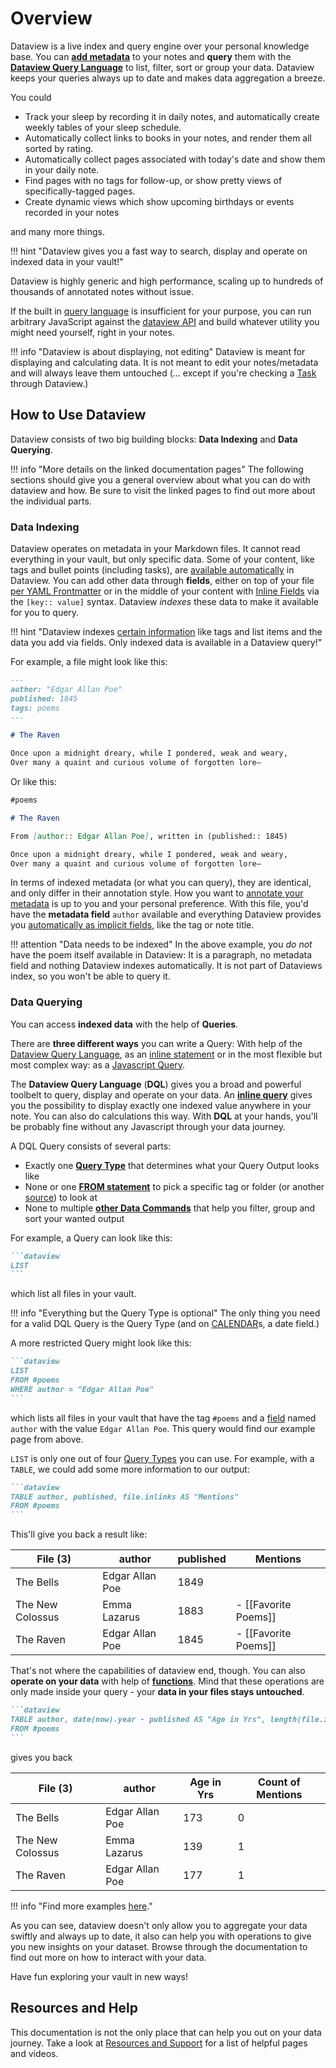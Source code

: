 # Overview

Dataview is a live index and query engine over your personal knowledge base. You can [**add metadata**](annotation/add-metadata.md) to your notes and **query** them with the [**Dataview Query Language**](queries/structure.md) to list, filter, sort or group your data. Dataview keeps your queries always up to date and makes data aggregation a breeze.

You could

- Track your sleep by recording it in daily notes, and automatically create weekly tables of your sleep schedule.
- Automatically collect links to books in your notes, and render them all sorted by rating.
- Automatically collect pages associated with today's date and show them in your daily note.
- Find pages with no tags for follow-up, or show pretty views of specifically-tagged pages.
- Create dynamic views which show upcoming birthdays or events recorded in your notes

and many more things.

!!! hint "Dataview gives you a fast way to search, display and operate on indexed data in your vault!"

Dataview is highly generic and high performance, scaling up to hundreds of thousands of annotated notes without issue. 

If the built in [query language](query/queries/) is insufficient for your purpose, you can run arbitrary
JavaScript against the [dataview API](api/intro/) and build whatever utility you might need yourself, right in your notes.

!!! info "Dataview is about displaying, not editing"
    Dataview is meant for displaying and calculating data. It is not meant to edit your notes/metadata and will always leave them untouched (... except if you're checking a [Task](queries/query-types.md#task-queries) through Dataview.)

## How to Use Dataview

Dataview consists of two big building blocks: **Data Indexing** and **Data Querying**. 

!!! info "More details on the linked documentation pages"
    The following sections should give you a general overview about what you can do with dataview and how. Be sure to visit the linked pages to find out more about the individual parts.

### Data Indexing

Dataview operates on metadata in your Markdown files. It cannot read everything in your vault, but only specific data. Some of your content, like tags and bullet points (including tasks), are [available automatically](annotation/add-metadata.md#implicit-fields) in Dataview. You can add other data through **fields**, either on top of your file [per YAML Frontmatter](annotation/add-metadata.md#frontmatter) or in the middle of your content with [Inline Fields](annotation/add-metadata.md#inline-fields) via the `[key:: value]` syntax. Dataview _indexes_ these data to make it available for you to query. 

!!! hint "Dataview indexes [certain information](annotation/add-metadata.md#implicit-fields) like tags and list items and the data you add via fields. Only indexed data is available in a Dataview query!"

For example, a file might look like this:

```markdown
---
author: "Edgar Allan Poe"
published: 1845
tags: poems
---

# The Raven

Once upon a midnight dreary, while I pondered, weak and weary,
Over many a quaint and curious volume of forgotten lore—
```

Or like this:

```markdown
#poems

# The Raven

From [author:: Edgar Allan Poe], written in (published:: 1845)

Once upon a midnight dreary, while I pondered, weak and weary,
Over many a quaint and curious volume of forgotten lore—
```

In terms of indexed metadata (or what you can query), they are identical, and only differ in their annotation style. How you want to [annotate your  metadata](annotation/add-metadata.md) is up to you and your personal preference. With this file, you'd have the **metadata field** `author` available and everything Dataview provides you [automatically as implicit fields](annotation/metadata-pages.md), like the tag or note title. 

!!! attention "Data needs to be indexed"
    In the above example, you _do not_ have the poem itself available in Dataview: It is a paragraph, no metadata field and nothing Dataview indexes automatically. It is not part of Dataviews index, so you won't be able to query it.

### Data Querying

You can access **indexed data** with the help of **Queries**.

There are **three different ways** you can write a Query: With help of the [Dataview Query Language](queries/dql-js-inline/#dataview-query-language-dql), as an [inline statement](queries/dql-js-inline#inline-dql) or in the most flexible but most complex way: as a [Javascript Query](queries/dql-js-inline#dataview-js). 

The **Dataview Query Language** (**DQL**) gives you a broad and powerful toolbelt to query, display and operate on your data. An [**inline query**](queries/dql-js-inline#inline-dql) gives you the possibility to display exactly one indexed value anywhere in your note. You can also do calculations this way. With **DQL** at your hands, you'll be probably fine without any Javascript through your data journey.

A DQL Query consists of several parts:

- Exactly one [**Query Type**](queries/query-types.md) that determines what your Query Output looks like
- None or one [**FROM statement**](queries/data-commands#from) to pick a specific tag or folder (or another [source](reference/sources.md)) to look at
- None to multiple [**other Data Commands**](queries/data-commands.md) that help you filter, group and sort your wanted output

For example, a Query can look like this:

~~~markdown
```dataview
LIST
```
~~~

which list all files in your vault. 

!!! info "Everything but the Query Type is optional"
    The only thing you need for a valid DQL Query is the Query Type (and on [CALENDAR](queries/query-types#calendar-queries)s, a date field.)

 A more restricted Query might look like this:

~~~markdown
```dataview
LIST
FROM #poems
WHERE author = "Edgar Allan Poe"
```
~~~

which lists all files in your vault that have the tag `#poems` and a [field](annotation/add-metadata.md) named `author` with the value `Edgar Allan Poe`. This query would find our example page from above. 

`LIST` is only one out of four [Query Types](queries/query-types.md) you can use. For example, with a `TABLE`, we could add some more information to our output: 


~~~markdown
```dataview
TABLE author, published, file.inlinks AS "Mentions"
FROM #poems
```
~~~

This'll give you back a result like:

| File (3) |	author |	published	| Mentions |
| -------- | ------- | ---------- | -------- |
| The Bells |	Edgar Allan Poe |	1849 |  |	
| The New Colossus |	Emma Lazarus | 1883	| - [[Favorite Poems]] |	
| The Raven |	Edgar Allan Poe |	1845 | - [[Favorite Poems]] |	

That's not where the capabilities of dataview end, though. You can also **operate on your data** with help of [**functions**](reference/functions.md). Mind that these operations are only made inside your query - your **data in your files stays untouched**.

~~~markdown
```dataview
TABLE author, date(now).year - published AS "Age in Yrs", length(file.inlinks) AS "Counts of Mentions"
FROM #poems
```
~~~

gives you back

| File (3) |	author |	Age in Yrs	| Count of Mentions |
| -------- | ------- | ---------- | -------- |
| The Bells	|  Edgar Allan Poe |	173 | 0 |
| The New Colossus	| Emma Lazarus |	139 |	1 |
| The Raven |	Edgar Allan Poe |	177 | 1 |	

!!! info "Find more examples [here](resources/examples.md)."

As you can see, dataview doesn't only allow you to aggregate your data swiftly and always up to date, it also can help you with operations to give you new insights on your dataset. Browse through the documentation to find out more on how to interact with your data.

 Have fun exploring your vault in new ways! 

## Resources and Help

This documentation is not the only place that can help you out on your data journey. Take a look at [Resources and Support](./resources/resources-and-support.md) for a list of helpful pages and videos.
